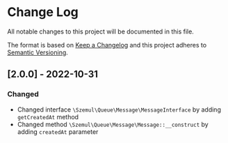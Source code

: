 # Change Log

All notable changes to this project will be documented in this file.

The format is based on [Keep a Changelog](http://keepachangelog.com/)
and this project adheres to [Semantic Versioning](http://semver.org/).

## [2.0.0] - 2022-10-31

### Changed

- Changed interface `\Szemul\Queue\Message\MessageInterface` by adding `getCreatedAt` method
- Changed method `\Szemul\Queue\Message\Message::__construct` by adding `createdAt` parameter

